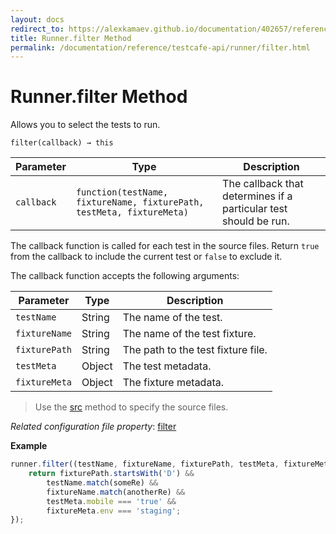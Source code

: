 ```yaml
---
layout: docs
redirect_to: https://alexkamaev.github.io/documentation/402657/reference/testcafe-api/runner/filter
title: Runner.filter Method
permalink: /documentation/reference/testcafe-api/runner/filter.html
---
```

# Runner.filter Method

Allows you to select the tests to run.

```text
filter(callback) → this
```

Parameter  | Type                                                                  | Description
---------- | --------------------------------------------------------------------- | ----------------------------------------------------------------
`callback` | `function(testName, fixtureName, fixturePath, testMeta, fixtureMeta)` | The callback that determines if a particular test should be run.

The callback function is called for each test in the source files. Return `true` from the callback to include the current test or `false` to exclude it.

The callback function accepts the following arguments:

Parameter     | Type   | Description
------------- | ------ | ----------------------------------
`testName`    | String | The name of the test.
`fixtureName` | String | The name of the test fixture.
`fixturePath` | String | The path to the test fixture file.
`testMeta`    | Object | The test metadata.
`fixtureMeta` | Object | The fixture metadata.

> Use the [src](src.md) method to specify the source files.

*Related configuration file property*: [filter](../../configuration-file.md#filter)

**Example**

```js
runner.filter((testName, fixtureName, fixturePath, testMeta, fixtureMeta) => {
    return fixturePath.startsWith('D') &&
        testName.match(someRe) &&
        fixtureName.match(anotherRe) &&
        testMeta.mobile === 'true' &&
        fixtureMeta.env === 'staging';
});
```
